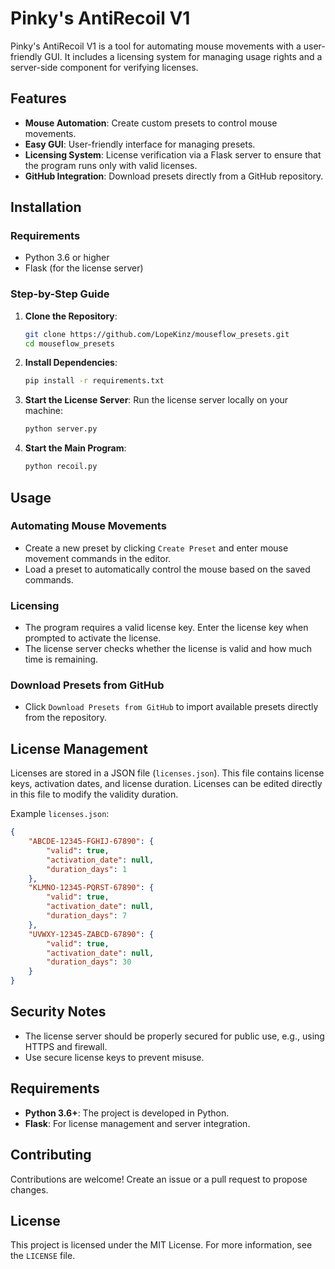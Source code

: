 # Pinky's AntiRecoil V1

Pinky's AntiRecoil V1 is a tool for automating mouse movements with a user-friendly GUI. It includes a licensing system for managing usage rights and a server-side component for verifying licenses.

## Features

- **Mouse Automation**: Create custom presets to control mouse movements.
- **Easy GUI**: User-friendly interface for managing presets.
- **Licensing System**: License verification via a Flask server to ensure that the program runs only with valid licenses.
- **GitHub Integration**: Download presets directly from a GitHub repository.

## Installation

### Requirements
- Python 3.6 or higher
- Flask (for the license server)

### Step-by-Step Guide

1. **Clone the Repository**:
   ```bash
   git clone https://github.com/LopeKinz/mouseflow_presets.git
   cd mouseflow_presets
   ```

2. **Install Dependencies**:
   ```bash
   pip install -r requirements.txt
   ```

3. **Start the License Server**:
   Run the license server locally on your machine:
   ```bash
   python server.py
   ```

4. **Start the Main Program**:
   ```bash
   python recoil.py
   ```

## Usage

### Automating Mouse Movements
- Create a new preset by clicking `Create Preset` and enter mouse movement commands in the editor.
- Load a preset to automatically control the mouse based on the saved commands.

### Licensing
- The program requires a valid license key. Enter the license key when prompted to activate the license.
- The license server checks whether the license is valid and how much time is remaining.

### Download Presets from GitHub
- Click `Download Presets from GitHub` to import available presets directly from the repository.

## License Management

Licenses are stored in a JSON file (`licenses.json`). This file contains license keys, activation dates, and license duration. Licenses can be edited directly in this file to modify the validity duration.

Example `licenses.json`:
```json
{
    "ABCDE-12345-FGHIJ-67890": {
        "valid": true,
        "activation_date": null,
        "duration_days": 1
    },
    "KLMNO-12345-PQRST-67890": {
        "valid": true,
        "activation_date": null,
        "duration_days": 7
    },
    "UVWXY-12345-ZABCD-67890": {
        "valid": true,
        "activation_date": null,
        "duration_days": 30
    }
}
```

## Security Notes
- The license server should be properly secured for public use, e.g., using HTTPS and firewall.
- Use secure license keys to prevent misuse.

## Requirements
- **Python 3.6+**: The project is developed in Python.
- **Flask**: For license management and server integration.

## Contributing
Contributions are welcome! Create an issue or a pull request to propose changes.

## License
This project is licensed under the MIT License. For more information, see the `LICENSE` file.
